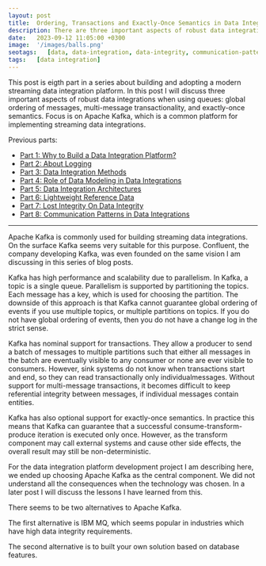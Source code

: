 ```yaml
---
layout: post
title:  Ordering, Transactions and Exactly-Once Semantics in Data Integrations
description: There are three important aspects of robust data integrations when using queues: global ordering of messages, multi-message transactionality, and exactly-once semantics.
date:   2023-09-12 11:05:00 +0300
image:  '/images/balls.png'
seotags:   [data, data-integration, data-integrity, communication-patterns]
tags:   [data integration]
---
```


This post is eigth part in a series about building and adopting a modern
streaming data integration platform. In this post I will discuss three important aspects of robust data integrations
when using queues: global ordering of messages, multi-message transactionality, and exactly-once semantics. Focus is
on Apache Kafka, which is a common platform for implementing streaming data integrations.
 
Previous parts:
* [Part 1: Why to Build a Data Integration Platform?](https://jauzo.com/2023/08/11/why-dip/)
* [Part 2: About Logging](https://jauzo.com/2023/08/25/logging/)
* [Part 3: Data Integration Methods](https://jauzo.com/2023/08/28/data-integration-methods/)
* [Part 4: Role of Data Modeling in Data Integrations](https://jauzo.com/2023/08/29/data-modeling/)
* [Part 5: Data Integration Architectures](https://jauzo.com/2023/09/08/data-integration-architectures/)
* [Part 6: Lightweight Reference Data](https://jauzo.com/2023/09/09/lightweight-reference-data/)
* [Part 7: Lost Integrity On Data Integrity](https://jauzo.com/2023/09/10/data-integrity/)
* [Part 8: Communication Patterns in Data Integrations](https://jauzo.com/2023/09/11/data-integration-communication-patterns/)

***

Apache Kafka is commonly used for building streaming data integrations. On the
surface Kafka seems very suitable for this purpose. Confluent, the company
developing Kafka, was even founded on the same vision I am discussing in this
series of blog posts.

Kafka has high performance and scalability due to parallelism. In Kafka, a
topic is a single queue. Parallelism is supported by partitioning the topics.
Each message has a key, which is used for choosing the partition. The downside
of this approach is that Kafka cannot guarantee global ordering of events if
you use multiple topics, or multiple partitions on topics.  If you do not have
global ordering of events, then you do not have a change log in the strict
sense.

Kafka has nominal support for transactions. They allow a producer to send a
batch of messages to multiple partitions such that either all messages in the
batch are eventually visible to any consumer or none are ever visible to
consumers. However, sink systems do not know when transactions start and end,
so they can read transactionally only individualmessages. Without support for
multi-message transactions, it becomes difficult to keep referential integrity
between messages, if individual messages contain entities.

Kafka has also optional support for exactly-once semantics. In practice this means that
Kafka can guarantee that a successful consume-transform-produce iteration is
executed only once. However, as the transform component may call external systems
and cause other side effects, the overall result may still be non-deterministic.

For the data integration platform development project I am describing here, we 
ended up choosing Apache Kafka as the central component. We did not understand 
all the consequences when the technology was chosen. In a later post I will discuss 
the lessons I have learned from this.

There seems to be two alternatives to Apache Kafka.

The first alternative is IBM MQ, which seems popular in industries which have 
high data integrity requirements.

The second alternative is to built your own solution based on database features.
